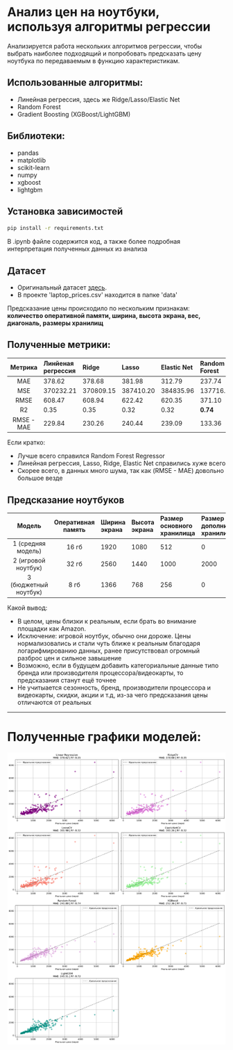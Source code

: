 # Анализ цен на ноутбуки, используя алгоритмы регрессии

Анализируется работа нескольких алгоритмов регрессии, чтобы выбрать наиболее подходящий и попробовать предсказать цену ноутбука по передаваемым в функцию характеристикам.

## Использованные алгоритмы:
- Линейная регрессия, здесь же Ridge/Lasso/Elastic Net
- Random Forest 
- Gradient Boosting (XGBoost/LightGBM)

## Библиотеки:
- pandas
- matplotlib
- scikit-learn
- numpy
- xgboost
- lightgbm

## Установка зависимостей

``` bash
pip install -r requirements.txt
```

В .ipynb файле содержится код, а также более подробная интерпретация полученных данных из анализа

## Датасет
- Оригинальный датасет [здесь](https://www.kaggle.com/datasets/owm4096/laptop-prices).
- В проекте 'laptop_prices.csv' находится в папке 'data'

Предсказание цены происходило по нескольким признакам: **количество оперативной памяти, ширина, высота экрана, вес, диагональ, размеры хранилищ**

## Полученные метрики:
|Метрика| Линйеная регрессия | Ridge | Lasso | Elastic Net | Random Forest | XGBoost | LightGBM |
|:------:|:------------------|:------|:------|:------------|:--------------|:--------|:---------|
| MAE | 378.62 | 378.68 | 381.98 | 312.79 | 237.74 | 252.36 | 241.51 |
| MSE | 370232.21 | 370809.15 | 387410.20 | 384835.96 | 137716.57 | 166395.33 | 166395.33 |
| RMSE | 608.47 | 608.94 | 622.42 | 620.35 | 371.10 | 407.92 | 407.92 |
| R2 | 0.35 | 0.35 | 0.32 | 0.32 | **0.74** | 0.71 | 0.72 |
| RMSE - MAE | 229.84| 230.26 | 240.44 | 239.09 | 133.36 | 155.55 | 155.55 |

Если кратко:
- Лучше всего справился Random Forest Regressor
- Линейная регрессия, Lasso, Ridge, Elastic Net справились хуже всего
- Скорее всего, в данных много шума, так как (RMSE - MAE) довольно большое везде

## Предсказание ноутбуков

| Модель | Оперативная память | Ширина экрана | Высота экрана | Размер основного хранилища | Размер дополнительного хранилища | Частота процессора | Диагональ | Вес | **Предсказанная цена**|
|:------:| :-----------------:| :------------ | :------------ | :------------------------- | :------------------------------- | :----------------- | :-------- | :-- | :-------------------: |
| 1 (средняя модель) | 16 гб | 1920 | 1080 | 512 | 0 | 2.8 | 15.6 дюймов | 1.8 кг | **759.86** евро |
| 2 (игровой ноутбук) | 32 гб | 2560 | 1440 | 1000 | 2000 | 3.2 | 17.3 дюймов | 2.5 кг | **803.24** евро |
| 3 (бюджетный ноутбук) | 8 гб | 1366 | 768 | 256 | 0 | 1.8 | 14 дюймов | 1.5 кг | **693.91** евро |

Какой вывод:
- В целом, цены близки к реальным, если брать во внимание площадки как Amazon.
- Исключение: игровой ноутбук, обычно они дороже. Цены нормализовались и стали чуть ближе к реальным благодаря логарифмированию данных, ранее присутствовал огромный разброс цен и сильное завышение
- Возможно, если в будущем добавить категориальные данные типо бренда или производителя процессора/видеокарты, то предсказания станут ещё точнее
- Не учитыается сезонность, бренд, производители процессора и видеокарты, скидки, акции и т.д, из-за чего предсказания цены отличаются от реальных

---

# Полученные графики моделей:
![All graphs](all_models_comparison.png)

